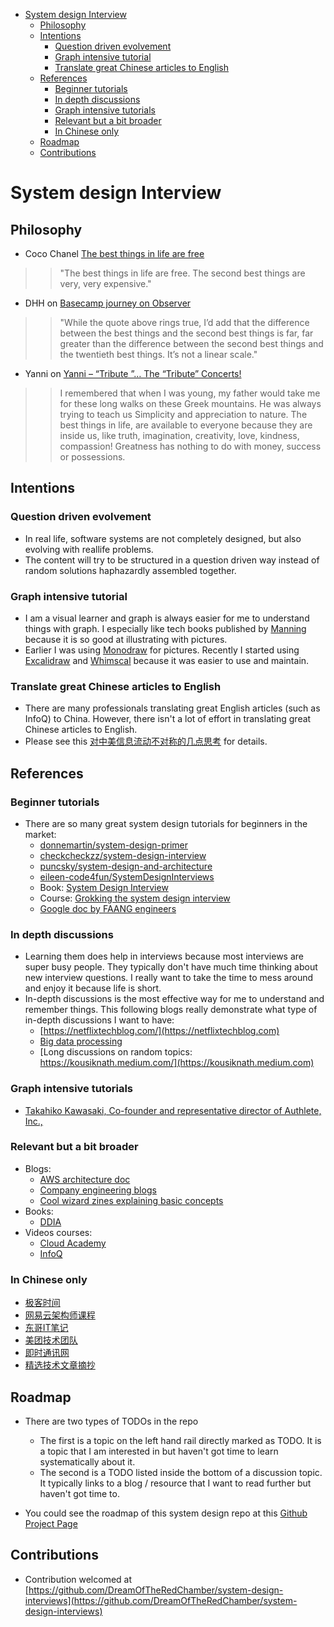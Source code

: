 - [System design Interview](#system-design-interview)
  - [Philosophy](#philosophy)
  - [Intentions](#intentions)
    - [Question driven evolvement](#question-driven-evolvement)
    - [Graph intensive tutorial](#graph-intensive-tutorial)
    - [Translate great Chinese articles to English](#translate-great-chinese-articles-to-english)
  - [References](#references)
    - [Beginner tutorials](#beginner-tutorials)
    - [In depth discussions](#in-depth-discussions)
    - [Graph intensive tutorials](#graph-intensive-tutorials)
    - [Relevant but a bit broader](#relevant-but-a-bit-broader)
    - [In Chinese only](#in-chinese-only)
  - [Roadmap](#roadmap)
  - [Contributions](#contributions)

# System design Interview

## Philosophy

* Coco Chanel [The best things in life are free](https://www.nytimes.com/2015/12/10/opinion/are-the-best-things-in-life-free.html)

>> "The best things in life are free. The second best things are very, very expensive."

* DHH on [Basecamp journey on Observer](https://observer.com/2015/12/the-day-i-became-a-millionaire/)

>> "While the quote above rings true, I’d add that the difference between the best things  and the second best things is far, far greater than the difference between the second best things and the twentieth best things. It’s not a linear scale."

* Yanni on [Yanni – “Tribute ”… The “Tribute” Concerts!](https://www.youtube.com/watch?v=ibuNS5hS1js&list=RDMMZ1m7-gNdiKk&index=3&ab_channel=Yanni)

>> I remembered that when I was young, my father would take me for these long walks on these Greek mountains. He was always trying to teach us Simplicity and appreciation to nature. The best things in life, are available to everyone because they are inside us, like truth, imagination, creativity, love, kindness, compassion! Greatness has nothing to do with money, success or possessions. 

## Intentions

### Question driven evolvement
* In real life, software systems are not completely designed, but also evolving with reallife problems. 
* The content will try to be structured in a question driven way instead of random solutions haphazardly assembled together. 

### Graph intensive tutorial

* I am a visual learner and graph is always easier for me to understand things with graph. I especially like tech books published by [Manning](https://www.manning.com) because it is so good at illustrating with pictures. 
* Earlier I was using [Monodraw](https://monodraw.helftone.com) for pictures. Recently I started using [Excalidraw](https://excalidraw.com) and [Whimscal](https://whimsical.com/) because it was easier to use and maintain. 

### Translate great Chinese articles to English

* There are many professionals translating great English articles (such as InfoQ) to China. However, there isn't a lot of effort in translating great Chinese articles to English. 
* Please see this [对中美信息流动不对称的几点思考](https://www.36kr.com/p/1721045843969) for details. 

## References
### Beginner tutorials
* There are so many great system design tutorials for beginners in the market: 
  * [donnemartin/system-design-primer](https://github.com/donnemartin/system-design-primer)
  * [checkcheckzz/system-design-interview](https://github.com/checkcheckzz/system-design-interview)
  * [puncsky/system-design-and-architecture](https://github.com/puncsky/system-design-and-architecture)
  * [eileen-code4fun/SystemDesignInterviews](https://github.com/eileen-code4fun/SystemDesignInterviews)
  * Book: [System Design Interview](https://www.amazon.com/System-Design-Interview-insiders-Second/dp/B08CMF2CQF/ref=sr\_1\_1?dchild=1\&keywords=system+design\&qid=1619578081\&sr=8-1)
  * Course: [Grokking the system design interview](https://www.educative.io/courses/grokking-the-system-design-interview)
  * [Google doc by FAANG engineers](https://docs.google.com/document/d/1pOarvQbjzLd9tz5ZuxktyrYsZ41mbWba5_LUeFj65lI/edit)

### In depth discussions
* Learning them does help in interviews because most interviews are super busy people. They typically don't have much time thinking about new interview questions. I really want to take the time to mess around and enjoy it because life is short.
* In-depth discussions is the most effective way for me to understand and remember things. This following blogs really demonstrate what type of in-depth discussions I want to have:
  * [https://netflixtechblog.com/](https://netflixtechblog.com)
  * [Big data processing](https://highlyscalable.wordpress.com/)
  * [Long discussions on random topics: https://kousiknath.medium.com/](https://kousiknath.medium.com)

### Graph intensive tutorials
* [Takahiko Kawasaki, Co-founder and representative director of Authlete, Inc.,](https://darutk.medium.com/)

### Relevant but a bit broader
* Blogs: 
  * [AWS architecture doc](https://aws.amazon.com/architecture/well-architected/?wa-lens-whitepapers.sort-by=item.additionalFields.sortDate\&wa-lens-whitepapers.sort-order=desc)
  * [Company engineering blogs](https://github.com/aaronwinter/engineering-blogs)
  * [Cool wizard zines explaining basic concepts](https://wizardzines.com)
* Books: 
  * [DDIA](https://www.amazon.com/Designing-Data-Intensive-Applications-Reliable-Maintainable/dp/1449373321/ref=sr\_1\_1?crid=38CARLM3E1P07\&dchild=1\&keywords=designing+data-intensive+applications\&qid=1619579153\&sprefix=intensive+data+app%2Caps%2C208\&sr=8-1)
* Videos courses:
  * [Cloud Academy](https://cloudacademy.com)
  * [InfoQ](https://www.infoq.com/?variant=homepage_collections)
  
### In Chinese only
* [极客时间](https://time.geekbang.org)
* [网易云架构师课程](https://mooc.study.163.com/smartSpec/detail/1202858603.htm)
* [东哥IT笔记](https://donggeitnote.com/category/discuss-topic/)
* [美团技术团队](https://tech.meituan.com)
* [即时通讯网](http://www.52im.net/)
* [精选技术文章摘抄](http://learn.lianglianglee.com)

## Roadmap

* There are two types of TODOs in the repo
  * The first is a topic on the left hand rail directly marked as TODO. It is a topic that I am interested in but haven't got time to learn systematically about it. 
  * The second is a TODO listed inside the bottom of a discussion topic. It typically links to a blog / resource that I want to read further but haven't got time to. 

* You could see the roadmap of this system design repo at this [Github Project Page](https://github.com/users/DreamOfTheRedChamber/projects/1/views/1)

## Contributions
* Contribution welcomed at [https://github.com/DreamOfTheRedChamber/system-design-interviews](https://github.com/DreamOfTheRedChamber/system-design-interviews)
